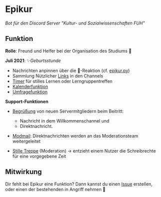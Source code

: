 # Epikur
*Bot für den Discord Server "Kultur- und Sozialwissenschaften FUH"*

## Funktion

**Rolle**: Freund und Helfer bei der Organisation des Studiums 🤖

**Juli 2021**: ✨*Geburtsstunde*

* Nachrichten anpinnen über die 📌-Reaktion (cf. [epikur.py](https://github.com/FU-Hagen-Discord/epikur/blob/master/epikur.py))
* Sammlung Nützlicher [Links](https://github.com/FU-Hagen-Discord/epikur/tree/master/cogs/links.py) in den Channels
* [Timer](https://github.com/FU-Hagen-Discord/epikur/blob/master/cogs/timer.py) für stilles Lernen oder Lerngruppentreffen
* [Kalenderfunktion](https://github.com/FU-Hagen-Discord/epikur/tree/master/cogs/appointments.py)
* [Umfragefunktion](https://github.com/FU-Hagen-Discord/epikur/tree/master/cogs/polls.py)

**Support-Funktionen**

 * [Begrüßung](https://github.com/FU-Hagen-Discord/epikur/blob/master/cogs/welcome.py) von neuen Servermitgliedern beim Beitritt: 
   * Nachricht in dem Willkommenschannel und 
   * Direktnachricht.
 * [Modmail](https://github.com/FU-Hagen-Discord/epikur/blob/master/cogs/support.py): Direktnachrichten werden an das Moderationsteam weitergeleitet

* [Stille Treppe](https://github.com/FU-Hagen-Discord/epikur/tree/master/cogs/calmdown.py) (Moderation) -> entzieht einem Nutzer die Schreibrechte für eine vorgegebene Zeit

## Mitwirkung
Dir fehlt bei Epikur eine Funktion? Dann kannst du einen [Issue](https://github.com/FU-Hagen-Discord/epikur/issues) erstellen, oder einen der bestehenden in Angriff nehmen 💪
